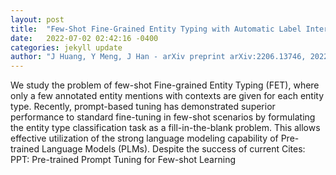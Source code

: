 ```yaml
---
layout: post
title:  "Few-Shot Fine-Grained Entity Typing with Automatic Label Interpretation and Instance Generation"
date:   2022-07-02 02:42:16 -0400
categories: jekyll update
author: "J Huang, Y Meng, J Han - arXiv preprint arXiv:2206.13746, 2022"
---
```

We study the problem of few-shot Fine-grained Entity Typing (FET), where only a few annotated entity mentions with contexts are given for each entity type. Recently, prompt-based tuning has demonstrated superior performance to standard fine-tuning in few-shot scenarios by formulating the entity type classification task as a  fill-in-the-blank  problem. This allows effective utilization of the strong language modeling capability of Pre-trained Language Models (PLMs). Despite the success of current  Cites: PPT: Pre-trained Prompt Tuning for Few-shot Learning